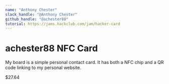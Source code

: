 ```yaml
---
name: "Anthony Chester"
slack_handle: "@Anthony Chester"
github_handle: "@achester88"
tutorial: https://jams.hackclub.com/jam/hacker-card
---
```


# achester88 NFC Card

<!-- Describe your board in 2-3 sentences. What are you making? What will it do? -->
My board is a simple personal contact card. It has both a NFC chip and a QR code linking to my personal website.
<!-- How much is it going to cost? -->
$27.64
<!-- Tell us a little bit about your design process. What were some challenges? What helped? ***Totally optional*** -->
